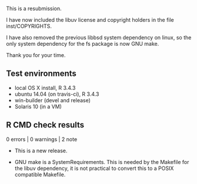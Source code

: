 This is a resubmission.

I have now included the libuv license and copyright holders in the file inst/COPYRIGHTS.

I have also removed the previous libbsd system dependency on linux, so the only
system dependency for the fs package is now GNU make.

Thank you for your time.

## Test environments
* local OS X install, R 3.4.3
* ubuntu 14.04 (on travis-ci), R 3.4.3
* win-builder (devel and release)
* Solaris 10 (in a VM)

## R CMD check results

0 errors | 0 warnings | 2 note

* This is a new release.

* GNU make is a SystemRequirements.
  This is needed by the Makefile for the libuv dependency, it is not practical
  to convert this to a POSIX compatible Makefile.
